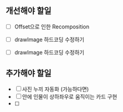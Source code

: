## 개선해야 할일 

- [ ] Offset으로 인한 Recomposition
- [ ] drawImage 하드코딩 수정하기
- [ ] drawImage 하드코딩 수정하기



## 추가해야 할일

- [ ] 사진 누끼 자동화 (가능하다면)
- [ ] 안에 인물이 상하좌우로 움직이는 카드 구현
- [ ] 

